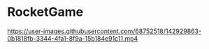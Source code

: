 # RocketGame

https://user-images.githubusercontent.com/68752518/142929863-0b1818fb-3344-4fa1-8f9a-15b184e91c11.mp4
